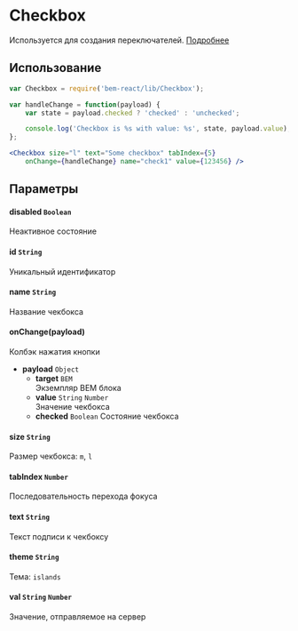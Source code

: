 # Checkbox
Используется для создания переключателей. [Подробнее](https://ru.bem.info/libs/bem-components/v2.3.0/desktop/checkbox/)

## Использование
```jsx
var Checkbox = require('bem-react/lib/Checkbox');

var handleChange = function(payload) {
    var state = payload.checked ? 'checked' : 'unchecked';

    console.log('Checkbox is %s with value: %s', state, payload.value);
};

<Checkbox size="l" text="Some checkbox" tabIndex={5}
    onChange={handleChange} name="check1" value={123456} />
```

## Параметры

#### disabled `Boolean`
Неактивное состояние

#### id `String`
Уникальный идентификатор

#### name `String`
Название чекбокса

#### onChange(payload)
Колбэк нажатия кнопки
- **payload** `Object`
  - **target** `BEM`  
    Экземпляр BEM блока
  - **value** `String` `Number`  
    Значение чекбокса
  - **checked** `Boolean`
    Состояние чекбокса

#### size `String`
Размер чекбокса: `m`, `l`

#### tabIndex `Number`
Последовательность перехода фокуса

#### text `String`
Текст подписи к чекбоксу

#### theme `String`
Тема: `islands`

#### val `String` `Number`
Значение, отправляемое на сервер
